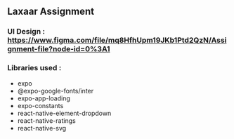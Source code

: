 ## Laxaar Assignment

### UI Design : https://www.figma.com/file/mq8HfhUpm19JKb1Ptd2QzN/Assignment-file?node-id=0%3A1

### Libraries used : 
- expo
- @expo-google-fonts/inter
- expo-app-loading
- expo-constants
- react-native-element-dropdown
- react-native-ratings
- react-native-svg
